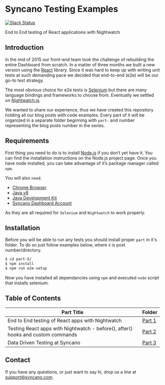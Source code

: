 # Syncano Testing Examples
[![Slack Status](https://img.shields.io/badge/chat-on_slack-blue.svg)](https://www.syncano.io/slack-invite/)

End to End testing of React applications with Nightwatch

## Introduction
In the mid of 2015 our front-end team took the challenge of rebuilding the entire Dashboard from scratch. In a matter of three months we built a new version using the [React](https://github.com/facebook/react) library. Since it was hard to keep up with writing unit tests at such demanding pace we decided that end-to-end (e2e) will be our go-to test strategy.

The most obvious choice for e2e tests is [Selenium](https://github.com/SeleniumHQ/selenium) but there are many language bindings and frameworks to choose from. Eventually we settled on [Nightwatch.js](http://nightwatchjs.org/).

We wanted to share our experience, thus we have created this repository holding all our blog posts with code examples.
Every part of it will be organized in a separate folder beginning with `part-` and number representing the blog posts number in the series.

## Requirements
First thing you need to do is to install [Node.js](https://nodejs.org/en/) if you don’t yet have it. You can find the installation instructions on the Node.js project page. Once you have node installed, you can take advantage of it’s package manager called `npm`.

You will also `need`:
- [Chrome Browser](https://www.google.com/chrome/)
- [Java v8](https://java.com/en/download/)
- [Java Development Kit](http://www.oracle.com/technetwork/java/javase/downloads/jdk8-downloads-2133151.html)
- [Syncano Dashboard Account]("https://dashboard.syncano.io/#/signup")

As they are all required for `Selenium` and `Nightwatch` to work properly.

## Installation

Before you will be able to run any tests you should install proper `part` in it's folder. To do so just follow examples below, where `X` is post number/directory.

```sh
$ cd part-X/
$ npm install
$ npm run e2e-setup
```
Now you have installed all dependancies using `npm` and executed `node` script that installs selenium.

## Table of Contents

Part Title | Folder
---------- | --------------
End to End testing of React apps with Nightwatch | [Part 1](part-1/)
Testing React apps with Nightwatch - before(), after() hooks and custom commands | [Part 2](part-2/)
Data Driven Testing at Syncano | [Part 3](part-3/)

## Contact

If you have any questions, or just want to say hi, drop us a line at [support@syncano.com](mailto:support@syncano.com).
